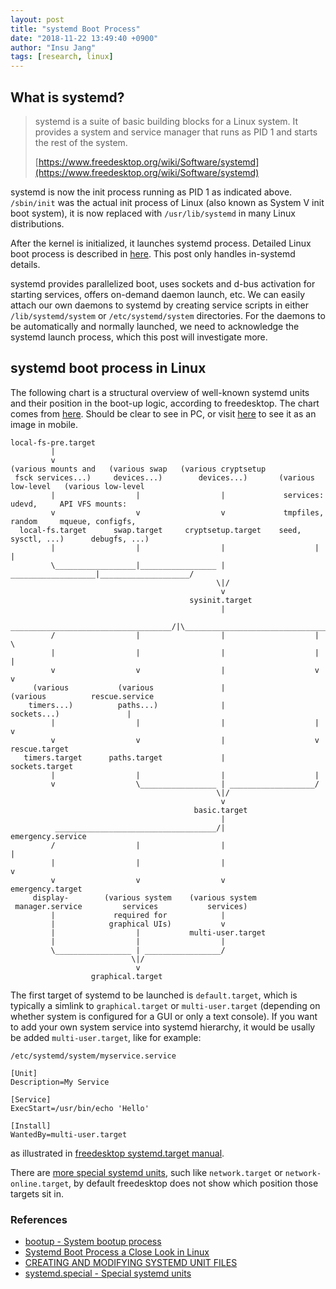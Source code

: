 ```yaml
---
layout: post
title: "systemd Boot Process"
date: "2018-11-22 13:49:40 +0900"
author: "Insu Jang"
tags: [research, linux]
---
```


## What is systemd?
> systemd is a suite of basic building blocks for a Linux system. It provides a system and service manager that runs as PID 1 and starts the rest of the system.
>
> [https://www.freedesktop.org/wiki/Software/systemd](https://www.freedesktop.org/wiki/Software/systemd)

systemd is now the init process running as PID 1 as indicated above.
`/sbin/init` was the actual init process of Linux (also known as System V init boot system),
it is now replaced with `/usr/lib/systemd` in many Linux distributions.

After the kernel is initialized, it launches systemd process.
Detailed Linux boot process is described in [here](https://www.thegeekstuff.com/2011/02/linux-boot-process/).
This post only handles in-systemd details.

systemd provides parallelized boot, uses sockets and d-bus activation for starting services, offers on-demand daemon launch, etc.
We can easily attach our own daemons to systemd by creating service scripts in either `/lib/systemd/system` or `/etc/systemd/system` directories.
For the daemons to be automatically and normally launched, we need to acknowledge the systemd launch process, which this post will investigate more.

## systemd boot process in Linux

The following chart is a structural overview of well-known systemd units and their position in the boot-up logic,
according to freedesktop.
The chart comes from [here](https://www.freedesktop.org/software/systemd/man/bootup.html).
Should be clear to see in PC, or visit [here](https://linoxide.com/linux-how-to/systemd-boot-process/) to see it as an image in mobile.

```
local-fs-pre.target
         |
         v
(various mounts and   (various swap   (various cryptsetup
 fsck services...)     devices...)        devices...)       (various low-level   (various low-level
         |                  |                  |             services: udevd,     API VFS mounts:
         v                  v                  v             tmpfiles, random     mqueue, configfs,
  local-fs.target      swap.target     cryptsetup.target    seed, sysctl, ...)      debugfs, ...)
         |                  |                  |                    |                    |
         \__________________|_________________ | ___________________|____________________/
                                              \|/
                                               v
                                        sysinit.target
                                               |
          ____________________________________/|\________________________________________
         /                  |                  |                    |                    \
         |                  |                  |                    |                    |
         v                  v                  |                    v                    v
     (various           (various               |                (various          rescue.service
    timers...)          paths...)              |               sockets...)               |
         |                  |                  |                    |                    v
         v                  v                  |                    v              rescue.target
   timers.target      paths.target             |             sockets.target
         |                  |                  |                    |
         v                  \_________________ | ___________________/
                                              \|/
                                               v
                                         basic.target
                                               |
          ____________________________________/|                                 emergency.service
         /                  |                  |                                         |
         |                  |                  |                                         v
         v                  v                  v                                 emergency.target
     display-        (various system    (various system
 manager.service         services           services)
         |             required for            |
         |            graphical UIs)           v
         |                  |           multi-user.target
         |                  |                  |
         \_________________ | _________________/
                           \|/
                            v
                  graphical.target
```
The first target of systemd to be launched is `default.target`, which is typically a simlink to `graphical.target` or `multi-user.target`
(depending on whether system is configured for a GUI or only a text console).
If you want to add your own system service into systemd hierarchy, it would be usally be added `multi-user.target`, like for example:
```
/etc/systemd/system/myservice.service

[Unit]
Description=My Service

[Service]
ExecStart=/usr/bin/echo 'Hello'

[Install]
WantedBy=multi-user.target
```

as illustrated in [freedesktop systemd.target manual](https://www.freedesktop.org/software/systemd/man/systemd.target.html).


There are [more special systemd units](https://www.freedesktop.org/software/systemd/man/systemd.special.html#),
such like `network.target` or `network-online.target`,
by default freedesktop does not show which position those targets sit in.

### References
- [bootup - System bootup process](https://www.freedesktop.org/software/systemd/man/bootup.html)
- [Systemd Boot Process a Close Look in Linux](https://linoxide.com/linux-how-to/systemd-boot-process/)
- [CREATING AND MODIFYING SYSTEMD UNIT FILES](https://access.redhat.com/documentation/en-us/red_hat_enterprise_linux/7/html/system_administrators_guide/sect-managing_services_with_systemd-unit_files)
- [systemd.special - Special systemd units](https://www.freedesktop.org/software/systemd/man/systemd.special.html)

